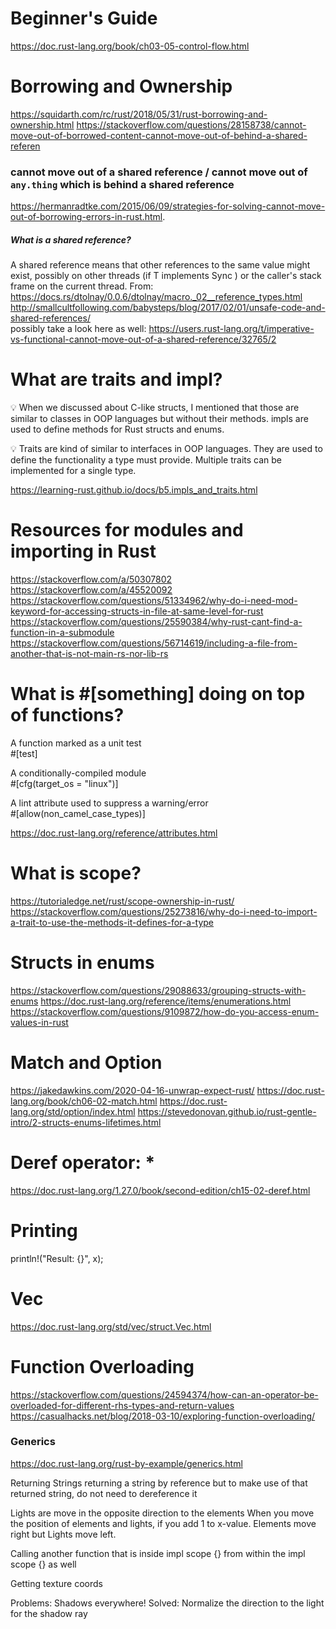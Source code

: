 # Beginner's Guide
https://doc.rust-lang.org/book/ch03-05-control-flow.html

# Borrowing and Ownership
https://squidarth.com/rc/rust/2018/05/31/rust-borrowing-and-ownership.html
https://stackoverflow.com/questions/28158738/cannot-move-out-of-borrowed-content-cannot-move-out-of-behind-a-shared-referen
###  cannot move out of a shared reference / cannot move out of `any.thing` which is behind a shared reference
https://hermanradtke.com/2015/06/09/strategies-for-solving-cannot-move-out-of-borrowing-errors-in-rust.html.
##### What is a shared reference?
A shared reference means that other references to the same value might exist, possibly on other threads (if T implements Sync ) or the caller's stack frame on the current thread. From: https://docs.rs/dtolnay/0.0.6/dtolnay/macro._02__reference_types.html
http://smallcultfollowing.com/babysteps/blog/2017/02/01/unsafe-code-and-shared-references/
<br>
possibly take a look here as well: https://users.rust-lang.org/t/imperative-vs-functional-cannot-move-out-of-a-shared-reference/32765/2



# What are traits and impl? 

💡 When we discussed about C-like structs, I mentioned that those are similar to classes in OOP languages but without their methods. impls are used to define methods for Rust structs and enums.

💡 Traits are kind of similar to interfaces in OOP languages. They are used to define the functionality a type must provide. Multiple traits can be implemented for a single type.

https://learning-rust.github.io/docs/b5.impls_and_traits.html


# Resources for modules and importing in Rust

https://stackoverflow.com/a/50307802<br>
https://stackoverflow.com/a/45520092<br>
https://stackoverflow.com/questions/51334962/why-do-i-need-mod-keyword-for-accessing-structs-in-file-at-same-level-for-rust<br>
https://stackoverflow.com/questions/25590384/why-rust-cant-find-a-function-in-a-submodule<br>
https://stackoverflow.com/questions/56714619/including-a-file-from-another-that-is-not-main-rs-nor-lib-rs<br>



# What is #[something] doing on top of functions?

A function marked as a unit test<br>
#[test]

A conditionally-compiled module<br>
#[cfg(target_os = "linux")]

A lint attribute used to suppress a warning/error<br>
#[allow(non_camel_case_types)]

https://doc.rust-lang.org/reference/attributes.html



# What is scope?

https://tutorialedge.net/rust/scope-ownership-in-rust/ <br>
https://stackoverflow.com/questions/25273816/why-do-i-need-to-import-a-trait-to-use-the-methods-it-defines-for-a-type <br>



# Structs in enums

https://stackoverflow.com/questions/29088633/grouping-structs-with-enums
https://doc.rust-lang.org/reference/items/enumerations.html
https://stackoverflow.com/questions/9109872/how-do-you-access-enum-values-in-rust



# Match and Option

https://jakedawkins.com/2020-04-16-unwrap-expect-rust/
https://doc.rust-lang.org/book/ch06-02-match.html
https://doc.rust-lang.org/std/option/index.html
https://stevedonovan.github.io/rust-gentle-intro/2-structs-enums-lifetimes.html



# Deref operator: *

https://doc.rust-lang.org/1.27.0/book/second-edition/ch15-02-deref.html



# Printing
println!("Result: {}", x);



# Vec
https://doc.rust-lang.org/std/vec/struct.Vec.html



# Function Overloading
https://stackoverflow.com/questions/24594374/how-can-an-operator-be-overloaded-for-different-rhs-types-and-return-values
https://casualhacks.net/blog/2018-03-10/exploring-function-overloading/
### Generics
https://doc.rust-lang.org/rust-by-example/generics.html



Returning Strings
returning a string by reference but to make use of that returned string, do not need to dereference it

Lights are move in the opposite direction to the elements
When you move the position of elements and lights, if you add 1 to x-value. Elements move right but Lights move left. 

Calling another function that is inside impl scope {} from within the impl scope {} as well

Getting texture coords




Problems:
Shadows everywhere!
Solved: Normalize the direction to the light for the shadow ray